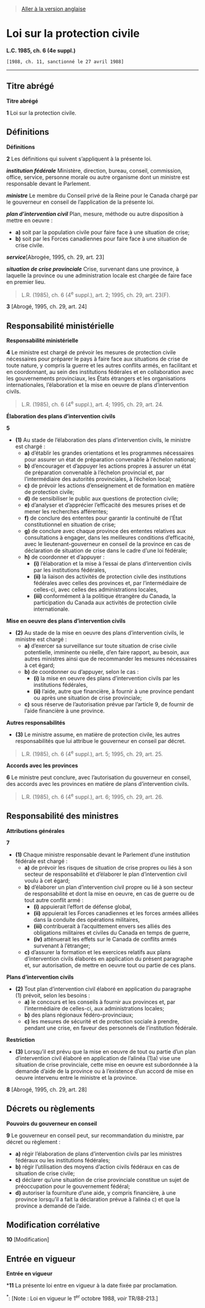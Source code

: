 > [Aller à la version anglaise](/en/Acts/Statutes%20of%20Canada/1985/c.%206%20(4e%20suppl.).md)

# Loi sur la protection civile

**L.C. 1985, ch. 6 (4e suppl.)**


```
[1988, ch. 11, sanctionné le 27 avril 1988]
```
----------



## Titre abrégé



**Titre abrégé**

**1**  Loi sur la protection civile.




## Définitions



**Définitions**

**2** Les définitions qui suivent s’appliquent à la présente loi.

***institution fédérale*** Ministère, direction, bureau, conseil, commission, office, service, personne morale ou autre organisme dont un ministre est responsable devant le Parlement.

***ministre*** Le membre du Conseil privé de la Reine pour le Canada chargé par le gouverneur en conseil de l’application de la présente loi.

***plan d’intervention civil*** Plan, mesure, méthode ou autre disposition à mettre en oeuvre :
- **a)** soit par la population civile pour faire face à une situation de crise;
- **b)** soit par les Forces canadiennes pour faire face à une situation de crise civile.

***service***[Abrogée, 1995, ch. 29, art. 23]

***situation de crise provinciale*** Crise, survenant dans une province, à laquelle la province ou une administration locale est chargée de faire face en premier lieu.
> L.R. (1985), ch. 6 (4<sup>e</sup> suppl.), art. 2; 1995, ch. 29, art. 23(F).




**3** [Abrogé, 1995, ch. 29, art. 24]




## Responsabilité ministérielle



**Responsabilité ministérielle**

**4** Le ministre est chargé de prévoir les mesures de protection civile nécessaires pour préparer le pays à faire face aux situations de crise de toute nature, y compris la guerre et les autres conflits armés, en facilitant et en coordonnant, au sein des institutions fédérales et en collaboration avec les gouvernements provinciaux, les États étrangers et les organisations internationales, l’élaboration et la mise en oeuvre de plans d’intervention civils.
> L.R. (1985), ch. 6 (4<sup>e</sup> suppl.), art. 4; 1995, ch. 29, art. 24.





**Élaboration des plans d’intervention civils**

**5** 

- **(1)** Au stade de l’élaboration des plans d’intervention civils, le ministre est chargé :
	- **a)** d’établir les grandes orientations et les programmes nécessaires pour assurer un état de préparation convenable à l’échelon national;
	- **b)** d’encourager et d’appuyer les actions propres à assurer un état de préparation convenable à l’échelon provincial et, par l’intermédiaire des autorités provinciales, à l’échelon local;
	- **c)** de prévoir les actions d’enseignement et de formation en matière de protection civile;
	- **d)** de sensibiliser le public aux questions de protection civile;
	- **e)** d’analyser et d’apprécier l’efficacité des mesures prises et de mener les recherches afférentes;
	- **f)** de conclure des ententes pour garantir la continuité de l’État constitutionnel en situation de crise;
	- **g)** de conclure avec chaque province des ententes relatives aux consultations à engager, dans les meilleures conditions d’efficacité, avec le lieutenant-gouverneur en conseil de la province en cas de déclaration de situation de crise dans le cadre d’une loi fédérale;
	- **h)** de coordonner et d’appuyer :
		- **(i)** l’élaboration et la mise à l’essai de plans d’intervention civils par les institutions fédérales,
		- **(ii)** la liaison des activités de protection civile des institutions fédérales avec celles des provinces et, par l’intermédiaire de celles-ci, avec celles des administrations locales,
		- **(iii)** conformément à la politique étrangère du Canada, la participation du Canada aux activités de protection civile internationale.

**Mise en oeuvre des plans d’intervention civils**

- **(2)** Au stade de la mise en oeuvre des plans d’intervention civils, le ministre est chargé :
	- **a)** d’exercer sa surveillance sur toute situation de crise civile potentielle, imminente ou réelle, d’en faire rapport, au besoin, aux autres ministres ainsi que de recommander les mesures nécessaires à cet égard;
	- **b)** de coordonner ou d’appuyer, selon le cas :
		- **(i)** la mise en oeuvre des plans d’intervention civils par les institutions fédérales,
		- **(ii)** l’aide, autre que financière, à fournir à une province pendant ou après une situation de crise provinciale;
	- **c)** sous réserve de l’autorisation prévue par l’article 9, de fournir de l’aide financière à une province.

**Autres responsabilités**

- **(3)** Le ministre assume, en matière de protection civile, les autres responsabilités que lui attribue le gouverneur en conseil par décret.
> L.R. (1985), ch. 6 (4<sup>e</sup> suppl.), art. 5; 1995, ch. 29, art. 25.





**Accords avec les provinces**

**6** Le ministre peut conclure, avec l’autorisation du gouverneur en conseil, des accords avec les provinces en matière de plans d’intervention civils.
> L.R. (1985), ch. 6 (4<sup>e</sup> suppl.), art. 6; 1995, ch. 29, art. 26.





## Responsabilité des ministres



**Attributions générales**

**7** 

- **(1)** Chaque ministre responsable devant le Parlement d’une institution fédérale est chargé :
	- **a)** de prévoir les risques de situation de crise propres ou liés à son secteur de responsabilité et d’élaborer le plan d’intervention civil voulu à cet égard;
	- **b)** d’élaborer un plan d’intervention civil propre ou lié à son secteur de responsabilité et dont la mise en oeuvre, en cas de guerre ou de tout autre conflit armé :
		- **(i)** appuierait l’effort de défense global,
		- **(ii)** appuierait les Forces canadiennes et les forces armées alliées dans la conduite des opérations militaires,
		- **(iii)** contribuerait à l’acquittement envers ses alliés des obligations militaires et civiles du Canada en temps de guerre,
		- **(iv)** atténuerait les effets sur le Canada de conflits armés survenant à l’étranger;
	- **c)** d’assurer la formation et les exercices relatifs aux plans d’intervention civils élaborés en application du présent paragraphe et, sur autorisation, de mettre en oeuvre tout ou partie de ces plans.

**Plans d’intervention civils**

- **(2)** Tout plan d’intervention civil élaboré en application du paragraphe (1) prévoit, selon les besoins :
	- **a)** le concours et les conseils à fournir aux provinces et, par l’intermédiaire de celles-ci, aux administrations locales;
	- **b)** des plans régionaux fédéro-provinciaux;
	- **c)** les mesures de sécurité et de protection sociale à prendre, pendant une crise, en faveur des personnels de l’institution fédérale.

**Restriction**

- **(3)** Lorsqu’il est prévu que la mise en oeuvre de tout ou partie d’un plan d’intervention civil élaboré en application de l’alinéa (1)a) vise une situation de crise provinciale, cette mise en oeuvre est subordonnée à la demande d’aide de la province ou à l’existence d’un accord de mise en oeuvre intervenu entre le ministre et la province.



**8** [Abrogé, 1995, ch. 29, art. 28]




## Décrets ou règlements



**Pouvoirs du gouverneur en conseil**

**9** Le gouverneur en conseil peut, sur recommandation du ministre, par décret ou règlement :
- **a)** régir l’élaboration de plans d’intervention civils par les ministres fédéraux ou les institutions fédérales;
- **b)** régir l’utilisation des moyens d’action civils fédéraux en cas de situation de crise civile;
- **c)** déclarer qu’une situation de crise provinciale constitue un sujet de préoccupation pour le gouvernement fédéral;
- **d)** autoriser la fourniture d’une aide, y compris financière, à une province lorsqu’il a fait la déclaration prévue à l’alinéa c) et que la province a demandé de l’aide.




## Modification corrélative


**10** [Modification]




## Entrée en vigueur



**Entrée en vigueur**

***11** La présente loi entre en vigueur à la date fixée par proclamation.

<a name='E-4.6_fr_1'><sup>*</sup></a>: [Note : Loi en vigueur le 1<sup>er</sup> octobre 1988, *voir* TR/88-213.]<br />


